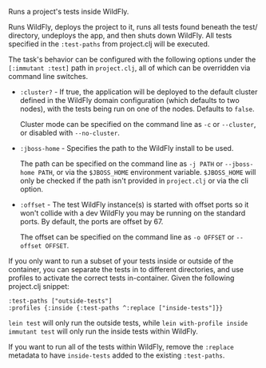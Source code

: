Runs a project's tests inside WildFly.

Runs WildFly, deploys the project to it, runs all tests found beneath
the test/ directory, undeploys the app, and then shuts down
WildFly. All tests specified in the `:test-paths` from project.clj will
be executed.

The task's behavior can be configured with the following options under
the `[:immutant :test]` path in `project.clj`, all of which can be
overridden via command line switches.

* `:cluster?` - If true, the application will be deployed to the
  default cluster defined in the WildFly domain configuration (which
  defaults to two nodes), with the tests being run on one of the nodes.
  Defaults to `false`.

  Cluster mode can be specified on the command line as `-c` or
  `--cluster`, or disabled with `--no-cluster`.

* `:jboss-home` - Specifies the path to the WildFly install to be
  used.

  The path can be specified on the command line as `-j PATH` or
  `--jboss-home PATH`, or via the `$JBOSS_HOME` environment
  variable. `$JBOSS_HOME` will only be checked if the path isn't
  provided in `project.clj` or via the cli option.

* `:offset` - The test WildFly instance(s) is started with offset
  ports so it won't collide with a dev WildFly you may be running on
  the standard ports. By default, the ports are offset by 67.

  The offset can be specified on the command line as `-o OFFSET` or
  `--offset OFFSET`.

If you only want to run a subset of your tests inside or outside of
the container, you can separate the tests in to different
directories, and use profiles to activate the correct tests
in-container. Given the following project.clj snippet:

    :test-paths ["outside-tests"]
    :profiles {:inside {:test-paths ^:replace ["inside-tests"]}}

`lein test` will only run the outside tests, while
`lein with-profile inside immutant test` will only run the inside
tests within WildFly.

If you want to run all of the tests within WildFly, remove the
`:replace` metadata to have `inside-tests` added to the existing
`:test-paths`.
